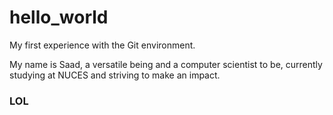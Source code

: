 # hello_world
My first experience with the Git environment.

My name is Saad, a versatile being and a computer scientist to be, currently studying at NUCES and striving to make an impact.

### LOL
